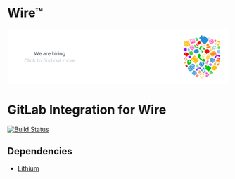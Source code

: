 # Wire™
[![Wire logo](https://github.com/wireapp/wire/blob/master/assets/header-small.png?raw=true)](https://wire.com/jobs/)

# GitLab Integration for Wire
[![Build Status](https://travis-ci.org/wearezeta/github-bot.svg?branch=develop)](https://travis-ci.org/wearezeta/github-bot)

## Dependencies
 - [Lithium](https://github.com/wireapp/lithium)
